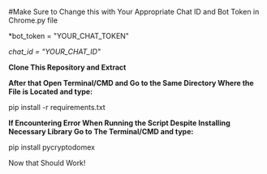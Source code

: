 #Make Sure to Change this with Your Appropriate Chat ID and Bot Token in Chrome.py file

*bot_token = "YOUR_CHAT_TOKEN"

*chat_id = "YOUR_CHAT_ID"*

**Clone This Repository and Extract**

**After that  Open Terminal/CMD and Go to the Same Directory Where the File is Located and type:**

 pip install -r requirements.txt

**If Encountering Error When Running the Script Despite Installing Necessary Library Go to The Terminal/CMD and type:**

 pip install pycryptodomex

Now that Should Work!

